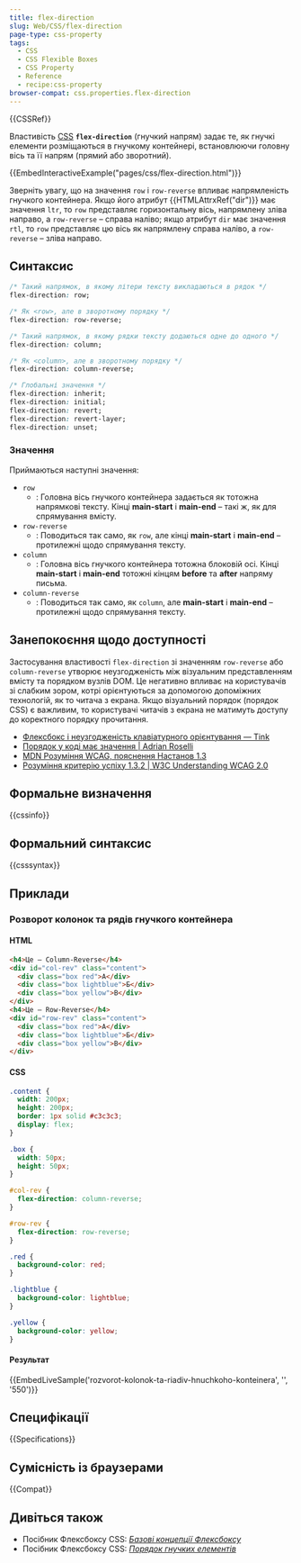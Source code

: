 ```yaml
---
title: flex-direction
slug: Web/CSS/flex-direction
page-type: css-property
tags:
  - CSS
  - CSS Flexible Boxes
  - CSS Property
  - Reference
  - recipe:css-property
browser-compat: css.properties.flex-direction
---
```


{{CSSRef}}

Властивість [CSS](/uk/docs/Web/CSS) **`flex-direction`** (гнучкий напрям) задає те, як гнучкі елементи розміщаються в гнучкому контейнері, встановлюючи головну вісь та її напрям (прямий або зворотний).

{{EmbedInteractiveExample("pages/css/flex-direction.html")}}

Зверніть увагу, що на значення `row` і `row-reverse` впливає напрямленість гнучкого контейнера. Якщо його атрибут {{HTMLAttrxRef("dir")}} має значення `ltr`, то `row` представляє горизонтальну вісь, напрямлену зліва направо, а `row-reverse` – справа наліво; якщо атрибут `dir` має значення `rtl`, то `row` представляє цю вісь як напрямлену справа наліво, а `row-reverse` – зліва направо.

## Синтаксис

```css
/* Такий напрямок, в якому літери тексту викладаються в рядок */
flex-direction: row;

/* Як <row>, але в зворотному порядку */
flex-direction: row-reverse;

/* Такий напрямок, в якому рядки тексту додаються одне до одного */
flex-direction: column;

/* Як <column>, але в зворотному порядку */
flex-direction: column-reverse;

/* Глобальні значення */
flex-direction: inherit;
flex-direction: initial;
flex-direction: revert;
flex-direction: revert-layer;
flex-direction: unset;
```

### Значення

Приймаються наступні значення:

- `row`
  - : Головна вісь гнучкого контейнера задається як тотожна напрямкові тексту. Кінці **main-start** і **main-end** – такі ж, як для спрямування вмісту.
- `row-reverse`
  - : Поводиться так само, як `row`, але кінці **main-start** і **main-end** – протилежні щодо спрямування тексту.
- `column`
  - : Головна вісь гнучкого контейнера тотожна блоковій осі. Кінці **main-start** і **main-end** тотожні кінцям **before** та **after** напряму письма.
- `column-reverse`
  - : Поводиться так само, як `column`, але **main-start** і **main-end** – протилежні щодо спрямування тексту.

## Занепокоєння щодо доступності

Застосування властивості `flex-direction` зі значенням `row-reverse` або `column-reverse` утворює неузгодженість між візуальним представленням вмісту та порядком вузлів DOM. Це негативно впливає на користувачів зі слабким зором, котрі орієнтуються за допомогою допоміжних технологій, як то читача з екрана. Якщо візуальний порядок (порядок CSS) є важливим, то користувачі читачів з екрана не матимуть доступу до коректного порядку прочитання.

- [Флексбокс і неузгодженість клавіатурного орієнтування — Tink](https://tink.uk/flexbox-the-keyboard-navigation-disconnect/)
- [Порядок у коді має значення | Adrian Roselli](https://adrianroselli.com/2015/09/source-order-matters.html)
- [MDN Розуміння WCAG, пояснення Настанов 1.3](/uk/docs/Web/Accessibility/Understanding_WCAG/Perceivable#guideline_1.3_%e2%80%94_create_content_that_can_be_presented_in_different_ways)
- [Розуміння критерію успіху 1.3.2 | W3C Understanding WCAG 2.0](https://www.w3.org/TR/UNDERSTANDING-WCAG20/content-structure-separation-sequence.html)

## Формальне визначення

{{cssinfo}}

## Формальний синтаксис

{{csssyntax}}

## Приклади

### Розворот колонок та рядів гнучкого контейнера

#### HTML

```html
<h4>Це – Column-Reverse</h4>
<div id="col-rev" class="content">
  <div class="box red">А</div>
  <div class="box lightblue">Б</div>
  <div class="box yellow">В</div>
</div>
<h4>Це – Row-Reverse</h4>
<div id="row-rev" class="content">
  <div class="box red">А</div>
  <div class="box lightblue">Б</div>
  <div class="box yellow">В</div>
</div>
```

#### CSS

```css
.content {
  width: 200px;
  height: 200px;
  border: 1px solid #c3c3c3;
  display: flex;
}

.box {
  width: 50px;
  height: 50px;
}

#col-rev {
  flex-direction: column-reverse;
}

#row-rev {
  flex-direction: row-reverse;
}

.red {
  background-color: red;
}

.lightblue {
  background-color: lightblue;
}

.yellow {
  background-color: yellow;
}
```

#### Результат

{{EmbedLiveSample('rozvorot-kolonok-ta-riadiv-hnuchkoho-konteinera', '', '550')}}

## Специфікації

{{Specifications}}

## Сумісність із браузерами

{{Compat}}

## Дивіться також

- Посібник Флексбоксу CSS: _[Базові концепції Флексбоксу](/uk/docs/Web/CSS/CSS_Flexible_Box_Layout/Basic_Concepts_of_Flexbox)_
- Посібник Флексбоксу CSS: _[Порядок гнучких елементів](/uk/docs/Web/CSS/CSS_Flexible_Box_Layout/Ordering_Flex_Items)_
